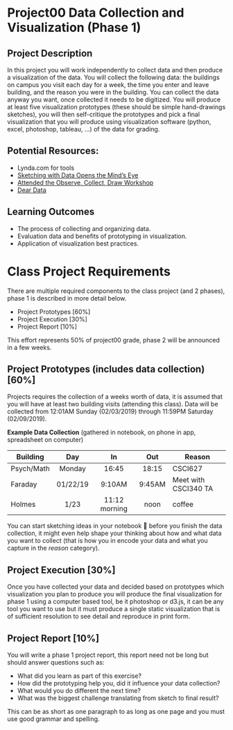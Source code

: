 # Project00 Data Collection and Visualization (Phase 1)

## Project Description 
In this project you will work independently to collect data and then produce a visualization of the data. You will collect the following data: the buildings on campus you visit each day for a week, the time you enter and leave building, and the reason you were in the building. You can collect the data anyway you want, once collected it needs to be digitized. You will produce at least five visualization prototypes (these should be simple hand-drawings sketches), you will then self-critique the prototypes and pick a final visualization that you will produce using visualization software (python, excel, photoshop, tableau, ...) of the data for grading.

## Potential Resources:

- Lynda.com for tools
- [Sketching with Data Opens the Mind’s Eye](https://medium.com/accurat-studio/sketching-with-data-opens-the-mind-s-eye-92d78554565)
- [Attended the Observe, Collect, Draw Workshop](http://www.interactive-storyteller.com/interactive-storyteller/2018/6/26/attended-the-observe-collect-draw-workshop)
- [Dear Data](http://www.dear-data.com/theproject)

## Learning Outcomes
- The process of collecting and organizing data.
- Evaluation data and benefits of prototyping in visualization.
- Application of visualization best practices.

# Class Project Requirements

There are multiple required components to the class project (and 2 phases), phase 1 is described in more detail below. 

- Project Prototypes [60%]
- Project Execution [30%]
- Project Report [10%]

This effort represents 50% of project00 grade, phase 2 will be announced in a few weeks.

## Project Prototypes (includes data collection) [60%]
Projects requires the collection of a weeks worth of data, it is assumed that you will have at least two building visits (attending this class). Data will be collected from 12:01AM Sunday (02/03/2019) through 11:59PM Saturday (02/09/2019).

**Example Data Collection** (gathered in notebook, on phone in app, spreadsheet on computer)

| **Building**| **Day** | **In** | **Out** | **Reason** |
|---|:-:|:-:|:-:|---|
|Psych/Math| Monday | 16:45 | 18:15 | CSCI627 |
| Faraday |01/22/19| 9:10AM | 9:45AM| Meet with CSCI340 TA|
| Holmes | 1/23 | 11:12 morning | noon  | coffee |

You can start sketching ideas in your notebook 📓 before you finish the data collection, it might even help shape your thinking about how and what data you want to collect (that is how you in encode your data and what you capture in the *reason* category).

## Project Execution [30%] 
Once you have collected your data and decided based on prototypes which visualization you plan to produce you will produce the final visualization for phase 1 using a computer based tool, be it photoshop or d3.js, it can be any tool you want to use but it must produce a single static visualization that is of sufficient resolution to see detail and reproduce in print form.

## Project Report [10%] 
You will write a phase 1 project report, this report need not be long but should answer questions such as:

- What did you learn as part of this exercise?
- How did the prototyping help you, did it influence your data collection?
- What would you do different the next time?
- What was the biggest challenge translating from sketch to final result? 

This can be as short as one paragraph to as long as one page and you must use good grammar and spelling.

